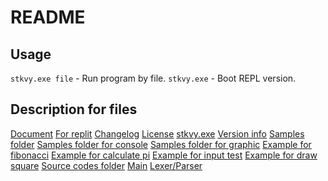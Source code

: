 # README

## Usage
`stkvy.exe file` - Run program by file.
`stkvy.exe` - Boot REPL version.

## Description for files
[Document](DOCS.md)
[For replit](.replit)
[Changelog](CHANGELOG.md)
[License](LICENSE)
[stkvy.exe](stkvy.exe)
[Version info](_version)
[Samples folder](sample)
[Samples folder for console](sample/console)
[Samples folder for graphic](sample/graphic)
[Example for fibonacci](sample/console/fibonacci.stk)
[Example for calculate pi](sample/console/pi.stk)
[Example for input test](sample/console/yourname.stk)
[Example for draw square](sample/graphic/square.stk)
[Source codes folder](src)
[Main](src/main.cs)
[Lexer/Parser](src/runner.cs)